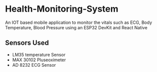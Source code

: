 # Health-Monitoring-System
An IOT based mobile application to monitor the vitals such as ECG, Body Temperature, Blood Pressure using an ESP32 DevKit and React Native

## Sensors Used

- LM35 temperature Sensor
- MAX 30102 Pluseoximeter
- AD 8232 ECG Sensor
